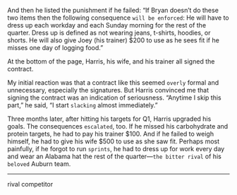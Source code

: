 And then he listed the punishment if he failed: “If Bryan doesn’t do
these two items then the following consequence `will be enforced`: He
will have to dress up each workday and each Sunday morning for the
rest of the quarter. Dress up is defined as not wearing jeans, t-shirts,
hoodies, or shorts. He will also give Joey (his trainer) $200 to use as
he sees fit if he misses one day of logging food.”

At the bottom of the page, Harris, his wife, and his trainer all signed
the contract.

My initial reaction was that a contract like this seemed `overly`
formal and unnecessary, especially the signatures. But Harris
convinced me that signing the contract was an indication of
seriousness. “Anytime I skip this part,” he said, “I start `slacking` almost
immediately.”

Three months later, after hitting his targets for Q1, Harris upgraded
his goals. The consequences `escalated`, too. If he missed his
carbohydrate and protein targets, he had to pay his trainer $100. And
if he failed to weigh himself, he had to give his wife $500 to use as she
saw fit. Perhaps most painfully, if he forgot to run `sprints`, he had to
dress up for work every day and wear an Alabama hat the rest of the
quarter—`the bitter rival` of his `beloved` Auburn team.

---
rival  competitor

